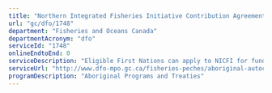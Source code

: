 ```yaml
---
title: "Northern Integrated Fisheries Initiative Contribution Agreements"
url: "gc/dfo/1748"
department: "Fisheries and Oceans Canada"
departmentAcronym: "dfo"
serviceId: "1748"
onlineEndtoEnd: 0
serviceDescription: "Eligible First Nations can apply to NICFI for funding (contribution agreement) to manage capacity building projects/activities approved by the Department, to ensure the long-term sustainability of their Aboriginal commercial fishing enterprises."
serviceUrl: "http://www.dfo-mpo.gc.ca/fisheries-peches/aboriginal-autochtones/nicfi-ipcin/index-eng.html"
programDescription: "Aboriginal Programs and Treaties"
---
```

